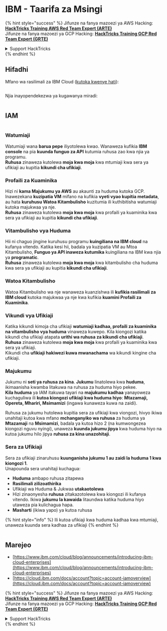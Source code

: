 # IBM - Taarifa za Msingi

{% hint style="success" %}
Jifunze na fanya mazoezi ya AWS Hacking:<img src="../../.gitbook/assets/image (1) (1) (1) (1).png" alt="" data-size="line">[**HackTricks Training AWS Red Team Expert (ARTE)**](https://training.hacktricks.xyz/courses/arte)<img src="../../.gitbook/assets/image (1) (1) (1) (1).png" alt="" data-size="line">\
Jifunze na fanya mazoezi ya GCP Hacking: <img src="../../.gitbook/assets/image (2) (1).png" alt="" data-size="line">[**HackTricks Training GCP Red Team Expert (GRTE)**<img src="../../.gitbook/assets/image (2) (1).png" alt="" data-size="line">](https://training.hacktricks.xyz/courses/grte)

<details>

<summary>Support HackTricks</summary>

* Angalia [**mpango wa usajili**](https://github.com/sponsors/carlospolop)!
* **Jiunge na** 💬 [**kikundi cha Discord**](https://discord.gg/hRep4RUj7f) au [**kikundi cha telegram**](https://t.me/peass) au **tufuatilie** kwenye **Twitter** 🐦 [**@hacktricks\_live**](https://twitter.com/hacktricks_live)**.**
* **Shiriki mbinu za hacking kwa kuwasilisha PRs kwa** [**HackTricks**](https://github.com/carlospolop/hacktricks) na [**HackTricks Cloud**](https://github.com/carlospolop/hacktricks-cloud) repos za github.

</details>
{% endhint %}

## Hifadhi

Mfano wa rasilimali za IBM Cloud ([kutoka kwenye hati](https://www.ibm.com/blog/announcement/introducing-ibm-cloud-enterprises/)):

<figure><img src="../../.gitbook/assets/image (225).png" alt=""><figcaption></figcaption></figure>

Njia inayopendekezwa ya kugawanya miradi:

<figure><img src="../../.gitbook/assets/image (239).png" alt=""><figcaption></figcaption></figure>

## IAM

<figure><img src="../../.gitbook/assets/image (266).png" alt=""><figcaption></figcaption></figure>

### Watumiaji

Watumiaji wana **barua pepe** iliyotolewa kwao. Wanaweza kufikia **IBM console** na pia **kuunda funguo za API** kutumia ruhusa zao kwa njia ya programu.\
**Ruhusa** zinaweza kutolewa **moja kwa moja** kwa mtumiaji kwa sera ya ufikiaji au kupitia **kikundi cha ufikiaji**.

### Profaili za Kuaminika

Hizi ni **kama Majukumu ya AWS** au akaunti za huduma kutoka GCP. Inawezekana **kuzipatia VM** mifano na kufikia **vyeti vyao kupitia metadata**, au hata **kuruhusu Watoa Kitambulisho** kuzitumia ili kuthibitisha watumiaji kutoka majukwaa ya nje.\
**Ruhusa** zinaweza kutolewa **moja kwa moja** kwa profaili ya kuaminika kwa sera ya ufikiaji au kupitia **kikundi cha ufikiaji**.

### Vitambulisho vya Huduma

Hii ni chaguo jingine kuruhusu programu **kuingiliana na IBM cloud** na kufanya vitendo. Katika kesi hii, badala ya kuzipatia VM au Mtoa Kitambulisho, **Funguo ya API inaweza kutumika** kuingiliana na IBM kwa njia ya **programatic**.\
**Ruhusa** zinaweza kutolewa **moja kwa moja** kwa kitambulisho cha huduma kwa sera ya ufikiaji au kupitia **kikundi cha ufikiaji**.

### Watoa Kitambulisho

Watoa Kitambulisho wa nje wanaweza kuanzishwa ili **kufikia rasilimali za IBM cloud** kutoka majukwaa ya nje kwa kufikia **kuamini Profaili za Kuaminika**.

### Vikundi vya Ufikiaji

Katika kikundi kimoja cha ufikiaji **watumiaji kadhaa, profaili za kuaminika na vitambulisho vya huduma** vinaweza kuwepo. Kila kiongozi katika kikundi cha ufikiaji atapata **urithi wa ruhusa za kikundi cha ufikiaji**.\
**Ruhusa** zinaweza kutolewa **moja kwa moja** kwa profaili ya kuaminika kwa sera ya ufikiaji.\
Kikundi cha **ufikiaji hakiwezi kuwa mwanachama** wa kikundi kingine cha ufikiaji.

### Majukumu

Jukumu ni **seti ya ruhusa za kina**. **Jukumu** linatolewa kwa **huduma**, ikimaanisha kwamba litakuwa na ruhusa za huduma hiyo pekee.\
**Kila huduma** ya IAM itakuwa tayari na **majukumu kadhaa** yanayoweza kuchaguliwa ili **kutoa kiongozi ufikiaji kwa huduma hiyo**: **Mtazamaji, Opereta, Mhariri, Msimamizi** (ingawa kunaweza kuwa na zaidi).

Ruhusa za jukumu hutolewa kupitia sera za ufikiaji kwa viongozi, hivyo ikiwa unahitaji kutoa kwa mfano **mchanganyiko wa ruhusa** za huduma ya **Mtazamaji** na **Msimamizi**, badala ya kutoa hizo 2 (na kumwongezea kiongozi nguvu nyingi), unaweza **kuunda jukumu jipya** kwa huduma hiyo na kutoa jukumu hilo jipya **ruhusa za kina unazohitaji**.

### Sera za Ufikiaji

Sera za ufikiaji zinaruhusu **kuunganisha jukumu 1 au zaidi la huduma 1 kwa kiongozi 1**.\
Unapounda sera unahitaji kuchagua:

* **Huduma** ambapo ruhusa zitapewa
* **Rasilimali zilizoathirika**
* Ufikiaji wa Huduma & Jukwaa **utakaotolewa**
* Hizi zinaonyesha **ruhusa** zitakazotolewa kwa kiongozi ili kufanya vitendo. Ikiwa **jukumu la kawaida** litaundwa katika huduma hiyo utaweza pia kulichagua hapa.
* **Masharti** (ikiwa yapo) ya kutoa ruhusa

{% hint style="info" %}
Ili kutoa ufikiaji kwa huduma kadhaa kwa mtumiaji, unaweza kuunda sera kadhaa za ufikiaji
{% endhint %}

<figure><img src="../../.gitbook/assets/image (248).png" alt=""><figcaption></figcaption></figure>

## Marejeo

* [https://www.ibm.com/cloud/blog/announcements/introducing-ibm-cloud-enterprises](https://www.ibm.com/cloud/blog/announcements/introducing-ibm-cloud-enterprises)
* [https://cloud.ibm.com/docs/account?topic=account-iamoverview](https://cloud.ibm.com/docs/account?topic=account-iamoverview)

{% hint style="success" %}
Jifunze na fanya mazoezi ya AWS Hacking:<img src="../../.gitbook/assets/image (1) (1) (1) (1).png" alt="" data-size="line">[**HackTricks Training AWS Red Team Expert (ARTE)**](https://training.hacktricks.xyz/courses/arte)<img src="../../.gitbook/assets/image (1) (1) (1) (1).png" alt="" data-size="line">\
Jifunze na fanya mazoezi ya GCP Hacking: <img src="../../.gitbook/assets/image (2) (1).png" alt="" data-size="line">[**HackTricks Training GCP Red Team Expert (GRTE)**<img src="../../.gitbook/assets/image (2) (1).png" alt="" data-size="line">](https://training.hacktricks.xyz/courses/grte)

<details>

<summary>Support HackTricks</summary>

* Angalia [**mpango wa usajili**](https://github.com/sponsors/carlospolop)!
* **Jiunge na** 💬 [**kikundi cha Discord**](https://discord.gg/hRep4RUj7f) au [**kikundi cha telegram**](https://t.me/peass) au **tufuatilie** kwenye **Twitter** 🐦 [**@hacktricks\_live**](https://twitter.com/hacktricks_live)**.**
* **Shiriki mbinu za hacking kwa kuwasilisha PRs kwa** [**HackTricks**](https://github.com/carlospolop/hacktricks) na [**HackTricks Cloud**](https://github.com/carlospolop/hacktricks-cloud) repos za github.

</details>
{% endhint %}
